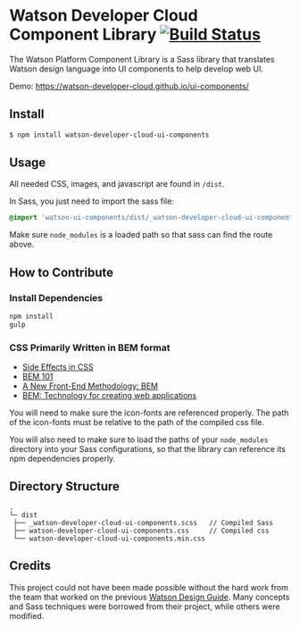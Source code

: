 # Watson Developer Cloud Component Library [![Build Status](https://travis-ci.org/watson-developer-cloud/ui-components.svg?branch=master)](https://travis-ci.org/watson-developer-cloud/ui-components)

The Watson Platform Component Library is a Sass library that translates Watson design language into UI components to help develop web UI.

Demo: https://watson-developer-cloud.github.io/ui-components/

## Install
  ```bash
  $ npm install watson-developer-cloud-ui-components
  ```

## Usage

All needed CSS, images, and javascript are found in `/dist`.


In Sass, you just need to import the sass file:
```css
@import 'watson-ui-components/dist/_watson-developer-cloud-ui-components.scss';
```

Make sure `node_modules` is a loaded path so that sass can find the route above.

## How to Contribute

### Install Dependencies

```bash
npm install
gulp
```

### CSS Primarily Written in BEM format
* [Side Effects in CSS](http://philipwalton.com/articles/side-effects-in-css/)
* [BEM 101](https://css-tricks.com/bem-101/)
* [A New Front-End Methodology: BEM](http://www.smashingmagazine.com/2012/04/16/a-new-front-end-methodology-bem/)
* [BEM: Technology for creating web applications](https://en.bem.info/)

You will need to make sure the icon-fonts are referenced properly.
The path of the icon-fonts must be relative to the path of the compiled css file.

You will also need to make sure to load the paths of your `node_modules` directory into your Sass configurations, so that the library can reference its npm dependencies properly.

## Directory Structure

```none
.
└─ dist
 ├── _watson-developer-cloud-ui-components.scss   // Compiled Sass
 ├── watson-developer-cloud-ui-components.css     // Compiled css
 └── watson-developer-cloud-ui-components.min.css
```

## Credits

This project could not have been made possible without the hard work from the team that worked on the previous [Watson Design Guide](https://github.com/IBM-Watson/design-guide). Many concepts and Sass techniques were borrowed from their project, while others were modified.
